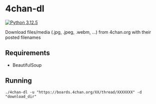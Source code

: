 # 4chan-dl

[![Python 3.12.5](https://img.shields.io/badge/Python-3.12.5-yellow.svg)](http://www.python.org/download/)

Download files/media (.jpg, .jpeg, .webm, ...) from 4chan.org with their posted filenames

## Requirements
* BeautifulSoup

## Running
```
./4chan-dl -u "https://boards.4chan.org/XX/thread/XXXXXXX" -d "download_dir"
```
